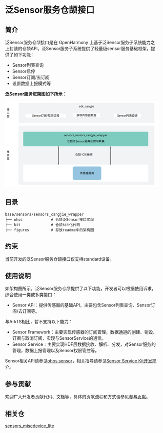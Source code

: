 # 泛Sensor服务仓颉接口

## 简介

泛Sensor服务仓颉接口是在 OpenHarmony 上基于泛Sensor服务子系统能力之上封装的仓颉API。泛Sensor服务子系统提供了轻量级sensor服务基础框架，提供了如下功能：

-   Sensor列表查询
-   Sensor启停
-   Sensor订阅/去订阅
-   设置数据上报模式等

 **泛Sensor服务框架图如下所示：** 

![](figures/sensors_cangjie_wrapper_architecture.png)

## 目录

```
base/sensors/sensors_cangjie_wrapper
├── ohos             # 仓颉泛Sensor接口实现
├── kit              # 仓颉kit化代码
├── figures          # 存放readme中的架构图
```

## 约束

当前开发的泛Sensor服务仓颉接口仅支持standard设备。

## 使用说明

如架构图所示，泛Sensor服务仓颉提供了以下功能，开发者可以根据使用诉求，综合使用一类或多类接口：

-   Sensor API：提供传感器的基础API，主要包含Sensor列表查询、Sensor订阅/去订阅等。

与ArkTS相比，暂不支持以下能力：

-   Sensor Framework：主要实现传感器的订阅管理，数据通道的创建、销毁、订阅与取消订阅，实现与SensorService的通信。
-   Sensor Service：主要实现HDF层数据接收、解析、分发，对Sensor服务的管理，数据上报管理以及Sensor权限管控等。

Sensor相关API请参见[ohos.sensor](https://gitcode.com/openharmony-sig/arkcompiler_cangjie_ark_interop/blob/master/doc/API_Reference/source_zh_cn/apis/SensorServiceKit/cj-apis-sensor.md)，相关指导请参见[Sensor Service Kit开发简介](https://gitcode.com/openharmony-sig/arkcompiler_cangjie_ark_interop/blob/master/doc/Dev_Guide/source_zh_cn/device/sensor/cj-sensor-guidelines.md)。

## 参与贡献

欢迎广大开发者贡献代码、文档等，具体的贡献流程和方式请参见[参与贡献](https://gitcode.com/openharmony/docs/blob/master/zh-cn/contribute/%E5%8F%82%E4%B8%8E%E8%B4%A1%E7%8C%AE.md)。

## 相关仓

[sensors_miscdevice_lite](https://gitee.com/openharmony/sensors_sensor/blob/master/README_zh.md)
